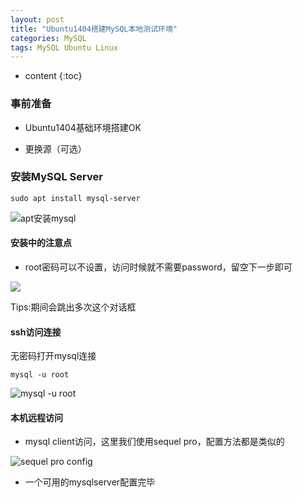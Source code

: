 ```yaml
---
layout: post
title: "Ubuntu1404搭建MySQL本地测试环境"
categories: MySQL
tags: MySQL Ubuntu Linux 
---
```


* content
{:toc}

### 事前准备

- Ubuntu1404基础环境搭建OK

- 更换源（可选）

### 安装MySQL Server

```
sudo apt install mysql-server
```
![apt安装mysql](http://ww3.sinaimg.cn/large/8d6a2535jw1f8mdje8gnoj20ya0k87h9.jpg)

#### 安装中的注意点

- root密码可以不设置，访问时候就不需要password，留空下一步即可

![](http://ww2.sinaimg.cn/large/8d6a2535jw1f8mdlwctadj20xa0ccadf.jpg)

Tips:期间会跳出多次这个对话框

#### ssh访问连接

无密码打开mysql连接

```
mysql -u root
```
![mysql -u root](http://ww1.sinaimg.cn/large/8d6a2535jw1f8mdoicroqj20yy0de0yi.jpg)

#### 本机远程访问

- mysql client访问，这里我们使用sequel pro，配置方法都是类似的
	
![sequel pro config](http://ww1.sinaimg.cn/large/8d6a2535jw1f8mec8fs2rj20oo0ty78v.jpg)


- 一个可用的mysqlserver配置完毕
